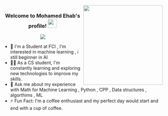 
<img width="250" align="right" src="https://c.tenor.com/_DOBjnGspYAAAAAM/code-coding.gif">

<h3 align="center">
  Welcome to Mohamed Ehab's profile!
  <img src="https://media.giphy.com/media/hvRJCLFzcasrR4ia7z/giphy.gif" width="28">
</h3>

<!-- Typing SVG by DenverCoder1 - https://github.com/DenverCoder1/readme-typing-svg -->
<p align="center">
  <a href="https://github.com/DenverCoder1/readme-typing-svg"><img src="https://readme-typing-svg.herokuapp.com/?lines=Artificial%20intelligence%20student;Always%20learning%20new%20things&font=Fira%20Code&center=true&width=440&height=45&color=f75c7e&vCenter=true&size=22"></a>
</p>



- 🏢 I'm a Student at FCI , I'm interested in machine learning , i still beginner in AI
- 👨‍💻 As a CS student, I'm constantly learning and exploring new technologies to improve my skills.
- 💬 Ask me about my experience with Math for Machine Learning , Python , CPP , Data structures , algorthims , ML   
- ⚡ Fun Fact: I'm a coffee enthusiast and my perfect day would start and end with a cup of coffee.
  




